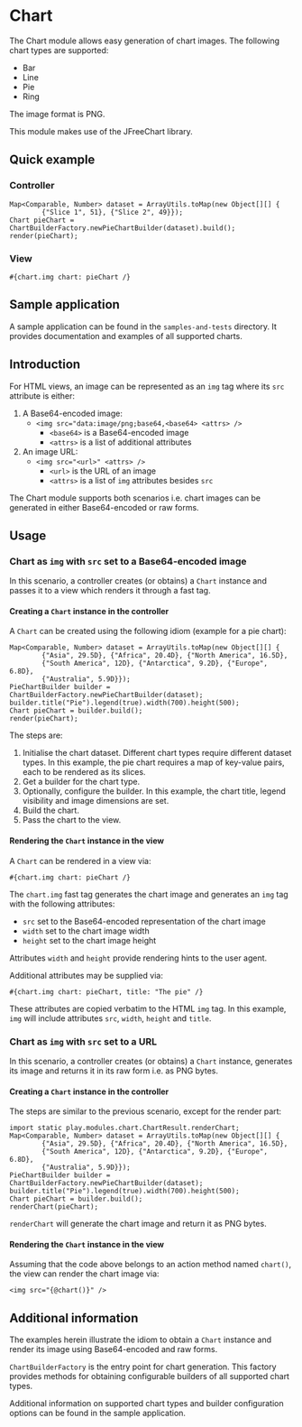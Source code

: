 Chart
=====

The Chart module allows easy generation of chart images. The following
chart types are supported:

-   Bar
-   Line
-   Pie
-   Ring

The image format is PNG.

This module makes use of the JFreeChart library.

Quick example
-------------

### Controller

    Map<Comparable, Number> dataset = ArrayUtils.toMap(new Object[][] {
            {"Slice 1", 51}, {"Slice 2", 49}});
    Chart pieChart = ChartBuilderFactory.newPieChartBuilder(dataset).build();
    render(pieChart);

### View

    #{chart.img chart: pieChart /}

Sample application
------------------

A sample application can be found in the `samples-and-tests` directory.
It provides documentation and examples of all supported charts.

Introduction
------------

For HTML views, an image can be represented as an `img` tag where its
`src` attribute is either:

1.  A Base64-encoded image:
    -   `<img src="data:image/png;base64,<base64> <attrs> />`
        -   `<base64>` is a Base64-encoded image
        -   `<attrs>` is a list of additional attributes
2.  An image URL:
    -   `<img src="<url>" <attrs> />`
        -   `<url>` is the URL of an image
        -   `<attrs>` is a list of `img` attributes besides `src`

The Chart module supports both scenarios i.e. chart images can be
generated in either Base64-encoded or raw forms.

Usage
-----

### Chart as `img` with `src` set to a Base64-encoded image

In this scenario, a controller creates (or obtains) a `Chart` instance
and passes it to a view which renders it through a fast tag.

#### Creating a `Chart` instance in the controller

A `Chart` can be created using the following idiom (example for a pie
chart):

    Map<Comparable, Number> dataset = ArrayUtils.toMap(new Object[][] {
            {"Asia", 29.5D}, {"Africa", 20.4D}, {"North America", 16.5D},
            {"South America", 12D}, {"Antarctica", 9.2D}, {"Europe", 6.8D},
            {"Australia", 5.9D}});
    PieChartBuilder builder = ChartBuilderFactory.newPieChartBuilder(dataset);
    builder.title("Pie").legend(true).width(700).height(500);
    Chart pieChart = builder.build();
    render(pieChart);

The steps are:

1.  Initialise the chart dataset. Different chart types require
    different dataset types. In this example, the pie chart requires a
    map of key-value pairs, each to be rendered as its slices.
2.  Get a builder for the chart type.
3.  Optionally, configure the builder. In this example, the chart title,
    legend visibility and image dimensions are set.
4.  Build the chart.
5.  Pass the chart to the view.

#### Rendering the `Chart` instance in the view

A `Chart` can be rendered in a view via:

    #{chart.img chart: pieChart /}

The `chart.img` fast tag generates the chart image and generates an
`img` tag with the following attributes:

-   `src` set to the Base64-encoded representation of the chart image
-   `width` set to the chart image width
-   `height` set to the chart image height

Attributes `width` and `height` provide rendering hints to the user
agent.

Additional attributes may be supplied via:

    #{chart.img chart: pieChart, title: "The pie" /}

These attributes are copied verbatim to the HTML `img` tag. In this
example,\
`img` will include attributes `src`, `width`, `height` and `title`.

### Chart as `img` with `src` set to a URL

In this scenario, a controller creates (or obtains) a `Chart` instance,
generates its image and returns it in its raw form i.e. as PNG bytes.

#### Creating a `Chart` instance in the controller

The steps are similar to the previous scenario, except for the render
part:

    import static play.modules.chart.ChartResult.renderChart;
    Map<Comparable, Number> dataset = ArrayUtils.toMap(new Object[][] {
            {"Asia", 29.5D}, {"Africa", 20.4D}, {"North America", 16.5D},
            {"South America", 12D}, {"Antarctica", 9.2D}, {"Europe", 6.8D},
            {"Australia", 5.9D}});
    PieChartBuilder builder = ChartBuilderFactory.newPieChartBuilder(dataset);
    builder.title("Pie").legend(true).width(700).height(500);
    Chart pieChart = builder.build();
    renderChart(pieChart);

`renderChart` will generate the chart image and return it as PNG bytes.

#### Rendering the `Chart` instance in the view

Assuming that the code above belongs to an action method named
`chart()`, the view can render the chart image via:

    <img src="{@chart()}" />

Additional information
----------------------

The examples herein illustrate the idiom to obtain a `Chart` instance
and render its image using Base64-encoded and raw forms.

`ChartBuilderFactory` is the entry point for chart generation. This
factory provides methods for obtaining configurable builders of all
supported chart types.

Additional information on supported chart types and builder
configuration options can be found in the sample application.
